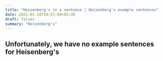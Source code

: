 ```yaml
---
title: "Heisenberg's in a sentence | Heisenberg's example sentences"
date: 2021-01-20T19:57:50+05:30
draft: falses
summary: "Heisenberg's"
---
```

## Unfortunately, we have no example sentences for Heisenberg's                 
